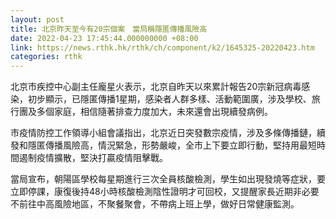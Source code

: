 ```yaml
---
layout: post
title: 北京昨天至今有20宗個案　當局稱隱匿傳播風險高
date: 2022-04-23 17:45:44.000000000 +08:00
link: https://news.rthk.hk/rthk/ch/component/k2/1645325-20220423.htm
categories: rthk
---
```


北京市疾控中心副主任龐星火表示，北京自昨天以來累計報告20宗新冠病毒感染，初步顯示，已隱匿傳播1星期，感染者人群多樣、活動範圍廣，涉及學校、旅行團及多個家庭，相信隨著排查力度加大，未來還會出現續發病例。

市疫情防控工作領導小組會議指出，北京近日突發數宗疫情，涉及多條傳播鏈，續發和隱匿傳播風險高，情況緊急，形勢嚴峻，全市上下要立即行動，堅持用最短時間遏制疫情擴散，堅決打贏疫情阻擊戰。

當局宣布，朝陽區學校每星期進行三次全員核酸檢測，學生如出現發燒等症狀，要立即停課，康復後持48小時核酸檢測陰性證明才可回校，又提醒家長近期非必要不前往中高風險地區，不聚餐聚會，不帶病上班上學，做好日常健康監測。
